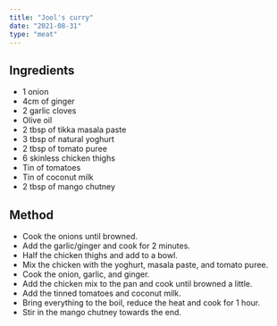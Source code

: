```yaml
---
title: "Jool's curry"
date: "2021-08-31"
type: "meat"
---
```


## Ingredients

- 1 onion
- 4cm of ginger
- 2 garlic cloves
- Olive oil
- 2 tbsp of tikka masala paste
- 3 tbsp of natural yoghurt
- 2 tbsp of tomato puree
- 6 skinless chicken thighs
- Tin of tomatoes
- Tin of coconut milk
- 2 tbsp of mango chutney

## Method

- Cook the onions until browned.
- Add the garlic/ginger and cook for 2 minutes.
- Half the chicken thighs and add to a bowl.
- Mix the chicken with the yoghurt, masala paste, and tomato puree.
- Cook the onion, garlic, and ginger.
- Add the chicken mix to the pan and cook until browned a little.
- Add the tinned tomatoes and coconut milk.
- Bring everything to the boil, reduce the heat and cook for 1 hour.
- Stir in the mango chutney towards the end.
